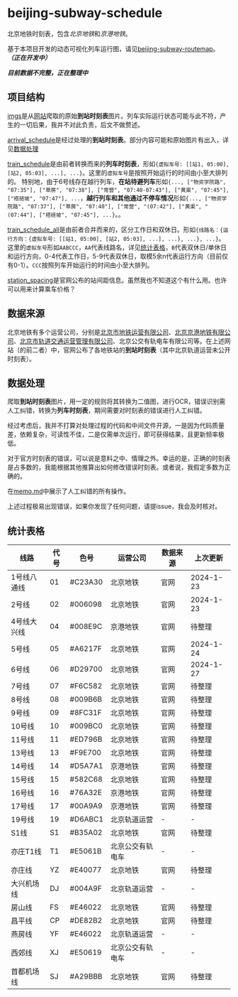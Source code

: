 # beijing-subway-schedule

北京地铁时刻表，包含*北京地铁*和*京港地铁*。

基于本项目开发的动态可视化列车运行图，请见[beijing-subway-routemap](/BoyInTheSun/beijing-subway-routemap)。***（正在开发中）***

***目前数据不完整，正在整理中***

## 项目结构

[imgs](imgs)是从[网站](#数据来源)爬取的原始**到站时刻表**图片。列车实际运行状态可能与此不符，产生的一切后果，我并不对此负责，后文不做赘述。

[arrival_schedule](arrival_schedule)是经过处理的**到站时刻表**。部分内容可能和原始图片有出入，详见[数据处理](#数据处理)

[train_schedule](train_schedule)是由前者转换而来的**列车时刻表**，形如`{虚拟车号: [[站1, 05:00], [站2, 05:03], ...], ...}`。这里的`虚拟车号`是按照开始运行的时间由小至大排列的。
特别地，由于6号线存在越行列车，**在站待避列车**形如`{..., ["物资学院路", "07:35"], ["草房", "07:38"], ["常营", "07:40-07:43"], ["黄渠", "07:45"], ["褡裢坡", "07:47"], ...`，**越行列车和其他通过不停车情况**形如`{..., ["物资学院路", "07:37"], ["草房", "07:40"], ["常营", "(07:42"], ["黄渠", "(07:44"], ["褡裢坡", "07:45"], ...}`。。

[train_schedule_all](train_schedule_all)是由前者合并而来的，区分工作日和双休日。形如`{线路名：{运行方向：{虚拟车号: [[站1, 05:00], [站2, 05:03], ...], ...}, ...}, ...}`。这里的`虚拟车号`形如`AABCCC`，`AA`代表线路名，详见[统计表格](#统计表格)，`B`代表双休日/单休日和运行方向，0-4代表工作日，5-9代表双休日，取模5余n代表运行方向（目前仅有0-1）。`CCC`按照列车开始运行的时间由小至大排列。

[station_spacing](station_spacing)是官网公布的站间距信息。虽然我也不知道这个有什么用。也许可以用来计算乘车价格？

## 数据来源

北京地铁有多个运营公司，分别是[北京市地铁运营有限公司](https://www.bjsubway.com/contact/)、[北京京港地铁有限公司](https://www.mtr.bj.cn/)、[北京市轨道交通运营管理有限公司](http://www.bjmoa.cn/)、北京公交有轨电车有限公司等。在上述网站（的前二者）中，官网公布了各地铁站的**到站时刻表**（其中北京轨道运营未公开时刻表）。

## 数据处理

爬取**到站时刻表**图片，用一定的规则将其转换为二值图，进行OCR，错误识别需人工纠错，转换为**列车时刻表**，期间需要对时刻表的错误进行人工纠错。

经过考虑后，我并不打算对处理过程的代码和中间文件开源，一是因为代码质量差，依赖复杂，可读性不佳，二是仅需单次运行，即可获得结果，且更新频率极低。

对于官方时刻表的错误，可以说是意料之中、情理之外。幸运的是，正确的时刻表是占多数的，我能根据其他推算出如何修改错误时刻表。或者说，我假定多数为正确的。

在[memo.md](memo.md)中展示了人工纠错的所有操作。

上述过程极易出现错误，如果你发现了任何问题，请提issue，我会及时核对。

## 统计表格

| 线路 | 代号 | 色号 | 运营公司 | 数据来源 | 上次更新 |
|---|---|---|---|---|---|
| 1号线八通线 | 01 | #C23A30 | 北京地铁 | 官网 | 2024-1-23 |
| 2号线 | 02 | #006098 | 北京地铁 | 官网 | 2024-1-23 |
| 4号线大兴线 | 04 | #008E9C | 京港地铁 | 官网 | 待整理 |
| 5号线 | 05 | #A6217F | 北京地铁 | 官网 | 2024-1-24 |
| 6号线 | 06 | #D29700 | 北京地铁 | 官网 | 2024-1-27 |
| 7号线 | 07 | #F6C582 | 北京地铁 | 官网 | 待整理 |
| 8号线 | 08 | #009B6B | 北京地铁 | 官网 | 待整理 |
| 9号线 | 09 | #8FC31F | 北京地铁 | 官网 | 待整理 |
| 10号线 | 10 | #009BC0 | 北京地铁 | 官网 | 待整理 |
| 11号线 | 11 | #ED796B | 北京地铁 | 官网 | 待整理 |
| 13号线 | 13 | #F9E700 | 北京地铁 | 官网 | 待整理 |
| 14号线 | 14 | #D5A7A1 | 京港地铁 | 官网 | 待整理 |
| 15号线 | 15 | #582C68 | 北京地铁 | 官网 | 待整理 |
| 16号线 | 16 | #76A32E | 京港地铁 | 官网 | 待整理 |
| 17号线 | 17 | #00A9A9 | 京港地铁 | 官网 | 待整理 |
| 19号线 | 19 | #D6ABC1 | 北京轨道运营 | - | - |
| S1线 | S1 | #B35A02 | 北京地铁 | 官网 | 待整理 |
| 亦庄T1线 | T1 | #E5061B | 北京公交有轨电车 | - | - |
| 亦庄线 | YZ | #E40077 | 北京地铁 | 官网 | 待整理 |
| 大兴机场线 | DJ | #004A9F | 北京轨道运营 | - | - |
| 房山线 | FS | #E46022 | 北京地铁 | 官网 | 待整理 |
| 昌平线 | CP | #DE82B2 | 北京地铁 | 官网 | 待整理 |
| 燕房线 | YF | #E46022 | 北京轨道运营 | - | - |
| 西郊线 | XJ | #E50619 | 北京公交有轨电车 | - | - |
| 首都机场线 | SJ | #A29BBB | 北京地铁 | 官网 | 待整理 |
